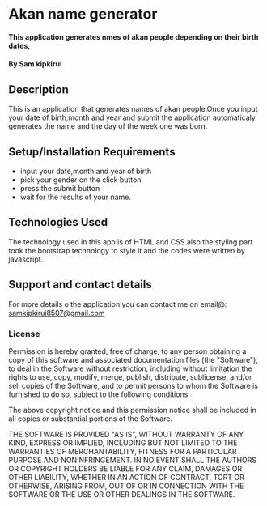 # Akan name generator
#### This application generates nmes of akan people depending on their birth dates,
#### By Sam kipkirui
## Description
This is an application that generates names of akan people.Once you input your date
of birth,month and year and submit the application automaticaly generates the name 
and the day of the week one was born.
## Setup/Installation Requirements
* input your date,month and year of birth
* pick your gender on the click button
* press the submit button
* wait for the results of your name.

## Technologies Used
The technology used in this app is of HTML and CSS.also the styling part took the bootstrap technology to style it and the codes were written by javascript.
## Support and contact details
For more details o the application you can contact me on email@: samkipkirui8507@gmail.com
### License
Permission is hereby granted, free of charge, to any person obtaining a copy of this software and associated documentation files (the "Software"), to deal in the Software without restriction, including without limitation the rights to use, copy, modify, merge, publish, distribute, sublicense, and/or sell copies of the Software, and to permit persons to whom the Software is furnished to do so, subject to the following conditions:

The above copyright notice and this permission notice shall be included in all copies or substantial portions of the Software.

THE SOFTWARE IS PROVIDED "AS IS", WITHOUT WARRANTY OF ANY KIND, EXPRESS OR IMPLIED, INCLUDING BUT NOT LIMITED TO THE WARRANTIES OF MERCHANTABILITY, FITNESS FOR A PARTICULAR PURPOSE AND NONINFRINGEMENT. IN NO EVENT SHALL THE AUTHORS OR COPYRIGHT HOLDERS BE LIABLE FOR ANY CLAIM, DAMAGES OR OTHER LIABILITY, WHETHER IN AN ACTION OF CONTRACT, TORT OR OTHERWISE, ARISING FROM, OUT OF OR IN CONNECTION WITH THE SOFTWARE OR THE USE OR OTHER DEALINGS IN THE SOFTWARE.






  